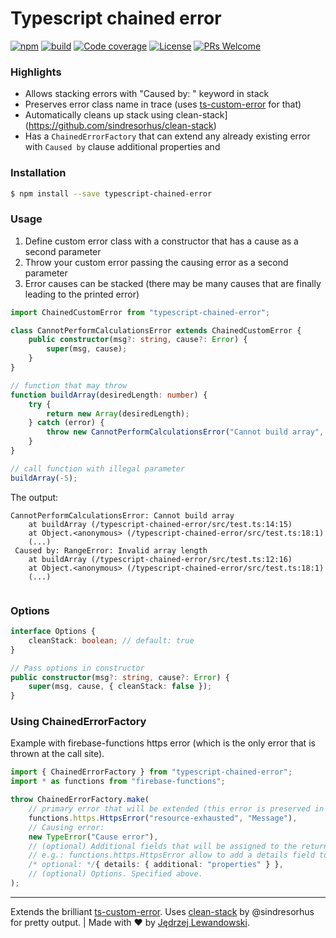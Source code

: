 # Typescript chained error

[![npm](https://img.shields.io/npm/v/typescript-chained-error.svg?style=flat-square)](https://www.npmjs.com/package/typescript-chained-error) [![build](https://travis-ci.com/Jblew/typescript-chained-error.svg?branch=master)](https://travis-ci.com/Jblew/typescript-chained-error) [![Code coverage](https://img.shields.io/codecov/c/gh/jblew/typescript-chained-error?style=flat-square)](https://codecov.io/gh/jblew/typescript-chained-error) [![License](https://img.shields.io/github/license/jblew/typescript-chained-error.svg?style=flat-square)](https://github.com/jblew/typescript-chained-error/blob/master/LICENSE) [![PRs Welcome](https://img.shields.io/badge/PRs-welcome-brightgreen.svg?style=flat-square)](http://makeapullrequest.com)



### Highlights

- Allows stacking errors with "Caused by: " keyword in stack
- Preserves error class name in trace (uses [ts-custom-error](https://www.npmjs.com/package/ts-custom-error) for that)
- Automatically cleans up stack using clean-stack](https://github.com/sindresorhus/clean-stack)
- Has a `ChainedErrorFactory` that can extend any already existing error with `Caused by` clause additional properties and


### Installation

```bash
$ npm install --save typescript-chained-error
```

### Usage

1. Define custom error class with a constructor that has a cause as a second parameter
2. Throw your custom error passing the causing error as a second parameter
3. Error causes can be stacked (there may be many causes that are finally leading to the printed error)

```typescript
import ChainedCustomError from "typescript-chained-error";

class CannotPerformCalculationsError extends ChainedCustomError {
    public constructor(msg?: string, cause?: Error) {
        super(msg, cause);
    }
}

// function that may throw
function buildArray(desiredLength: number) {
    try {
        return new Array(desiredLength);
    } catch (error) {
        throw new CannotPerformCalculationsError("Cannot build array", error);
    }
}

// call function with illegal parameter
buildArray(-5);
```

The output:

```
CannotPerformCalculationsError: Cannot build array
    at buildArray (/typescript-chained-error/src/test.ts:14:15)
    at Object.<anonymous> (/typescript-chained-error/src/test.ts:18:1)
    (...)
 Caused by: RangeError: Invalid array length
    at buildArray (/typescript-chained-error/src/test.ts:12:16)
    at Object.<anonymous> (/typescript-chained-error/src/test.ts:18:1)
    (...)
    
```



### Options

```typescript
interface Options {
    cleanStack: boolean; // default: true
}

// Pass options in constructor
public constructor(msg?: string, cause?: Error) {
    super(msg, cause, { cleanStack: false });
}
```

### Using ChainedErrorFactory

Example with firebase-functions https error (which is the only error that is thrown at the call site).
```typescript
import { ChainedErrorFactory } from "typescript-chained-error";
import * as functions from "firebase-functions";

throw ChainedErrorFactory.make(
    // primary error that will be extended (this error is preserved in the prototype chain):
    functions.https.HttpsError("resource-exhausted", "Message"),
    // Causing error:
    new TypeError("Cause error"),
    // (optional) Additional fields that will be assigned to the returned error object
    // e.g.: functions.https.HttpsError allow to add a details field to the error. That field will be reconstructed at the call site.
    /* optional: */{ details: { additional: "properties" } },
    // (optional) Options. Specified above.
);
```

---

Extends the brilliant [ts-custom-error](https://www.npmjs.com/package/ts-custom-error). Uses [clean-stack](https://github.com/sindresorhus/clean-stack) by @sindresorhus for pretty output. | Made with ❤️ by [Jędrzej Lewandowski](https://jedrzej.lewandowski.doctor/).
